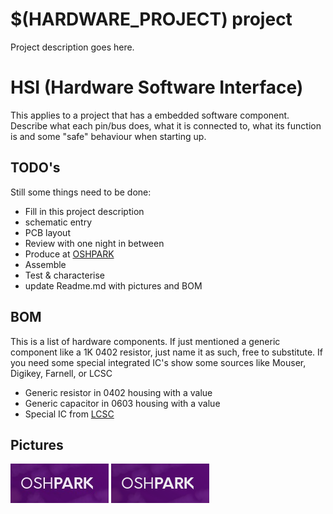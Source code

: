 # $(HARDWARE_PROJECT) project
Project description goes here.
# HSI (Hardware Software Interface)
This applies to a project that has a embedded software component. Describe what each pin/bus does, what it is connected to, what its function is and some "safe" behaviour when starting up.
## TODO's
Still some things need to be done:
* Fill in this project description
* schematic entry 
* PCB layout
* Review with one night in between
* Produce at [OSHPARK](https://oshpark.com/)
* Assemble
* Test & characterise
* update Readme.md with pictures and BOM
## BOM
This is a list of hardware components. If just mentioned a generic component like a 1K 0402 resistor, just name it as such, free to substitute. If you need some special integrated IC's show some sources like Mouser, Digikey, Farnell, or LCSC
* Generic resistor in 0402 housing with a value
* Generic capacitor in 0603 housing with a value
* Special IC from [LCSC](https://lcsc.com/)
## Pictures
![testpicture001](readme_files/example.jpg)
![testpicture002](readme_files/example.png)



